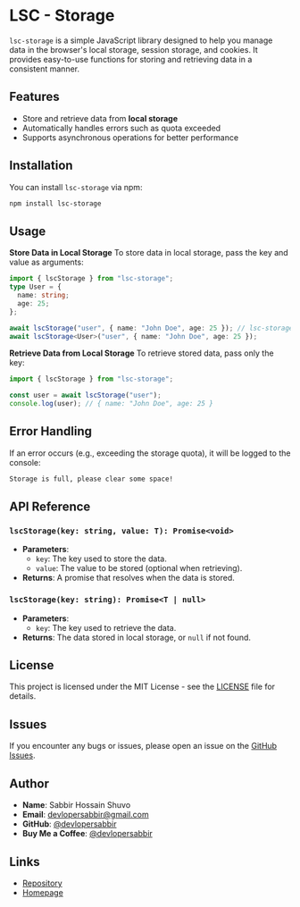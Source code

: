 # LSC - Storage

`lsc-storage` is a simple JavaScript library designed to help you manage data in the browser's local storage, session storage, and cookies. It provides easy-to-use functions for storing and retrieving data in a consistent manner.

## Features

- Store and retrieve data from **local storage**
- Automatically handles errors such as quota exceeded
- Supports asynchronous operations for better performance

## Installation

You can install `lsc-storage` via npm:

```bash
npm install lsc-storage
```

## Usage

**Store Data in Local Storage**
To store data in local storage, pass the key and value as arguments:

```ts
import { lscStorage } from "lsc-storage";
type User = {
  name: string;
  age: 25;
};

await lscStorage("user", { name: "John Doe", age: 25 }); // lsc-storage is enough expert to knows the type
await lscStorage<User>("user", { name: "John Doe", age: 25 });
```

**Retrieve Data from Local Storage**
To retrieve stored data, pass only the key:

```ts
import { lscStorage } from "lsc-storage";

const user = await lscStorage("user");
console.log(user); // { name: "John Doe", age: 25 }
```

## Error Handling

If an error occurs (e.g., exceeding the storage quota), it will be logged to the console:

```txt
Storage is full, please clear some space!
```

## API Reference

### `lscStorage(key: string, value: T): Promise<void>`

- **Parameters**:
  - `key`: The key used to store the data.
  - `value`: The value to be stored (optional when retrieving).
- **Returns**: A promise that resolves when the data is stored.

### `lscStorage(key: string): Promise<T | null>`

- **Parameters**:
  - `key`: The key used to retrieve the data.
- **Returns**: The data stored in local storage, or `null` if not found.

## License

This project is licensed under the MIT License - see the [LICENSE](./LICENSE) file for details.

## Issues

If you encounter any bugs or issues, please open an issue on the [GitHub Issues](https://github.com/devlopersabbir/lsc-storage/issues).

## Author

- **Name**: Sabbir Hossain Shuvo
- **Email**: devlopersabbir@gmail.com
- **GitHub**: [@devlopersabbir](https://github.com/devlopersabbir)
- **Buy Me a Coffee**: [@devlopersabbir](https://buymeacoffee.com/devlopersabbir)

## Links

- [Repository](https://github.com/devlopersabbir/lsc-storage)
- [Homepage](https://github.com/devlopersabbir/lsc-storage#readme)
